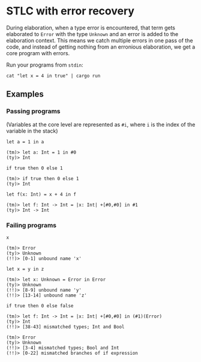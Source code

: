 # STLC with error recovery

During elaboration, when a type error is encountered, that term gets elaborated to `Error` with the type `Unknown` and an error is added to the elaboration context. This means we catch multiple errors in one pass of the code, and instead of getting nothing from an erronious elaboration, we get a core program with errors.

Run your programs from `stdin`:
```
cat "let x = 4 in true" | cargo run
```

## Examples

### Passing programs

(Variables at the core level are represented as `#i`, where `i` is the index of the variable in the stack)

```
let a = 1 in a

(tm)> let a: Int = 1 in #0
(ty)> Int
```

```
if true then 0 else 1

(tm)> if true then 0 else 1
(ty)> Int
```

```
let f(x: Int) = x + 4 in f

(tm)> let f: Int -> Int = |x: Int| +[#0,#0] in #1
(ty)> Int -> Int
```

### Failing programs

```
x

(tm)> Error
(ty)> Unknown
(!!)> [0-1] unbound name 'x'
```

```
let x = y in z

(tm)> let x: Unknown = Error in Error
(ty)> Unknown
(!!)> [8-9] unbound name 'y'
(!!)> [13-14] unbound name 'z'
```

```
if true then 0 else false

(tm)> let f: Int -> Int = |x: Int| +[#0,#0] in (#1)(Error)
(ty)> Int
(!!)> [38-43] mismatched types; Int and Bool
```

```
(tm)> Error
(ty)> Unknown
(!!)> [3-4] mismatched types; Bool and Int
(!!)> [0-22] mismatched branches of if expression
```